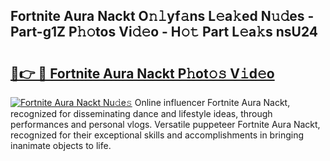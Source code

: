 ## Fortnite Aura Nackt O𝚗𝚕yf𝚊ns L𝚎a𝚔ed N𝚞𝚍es - Part-g1Z P𝚑𝚘tos Vi𝚍𝚎o - H𝚘𝚝 Part L𝚎a𝚔s nsU24

# <h2><a href="http://kf2da03.oniu.top/?m=Fortnite+Aura+Nackt">🔗👉 🔴 Fortnite Aura Nackt P𝚑ot𝚘𝚜 V𝚒d𝚎o</a></h2>

[![Fortnite Aura Nackt Nu𝚍e𝚜](https://i.imgur.com/0qMVB7G.gif)](http://kf2da03.oniu.top/?m=Fortnite+Aura+Nackt)
Online influencer Fortnite Aura Nackt, recognized for disseminating dance and lifestyle ideas, through performances and personal vlogs. Versatile puppeteer Fortnite Aura Nackt, recognized for their exceptional skills and accomplishments in bringing inanimate objects to life.  
